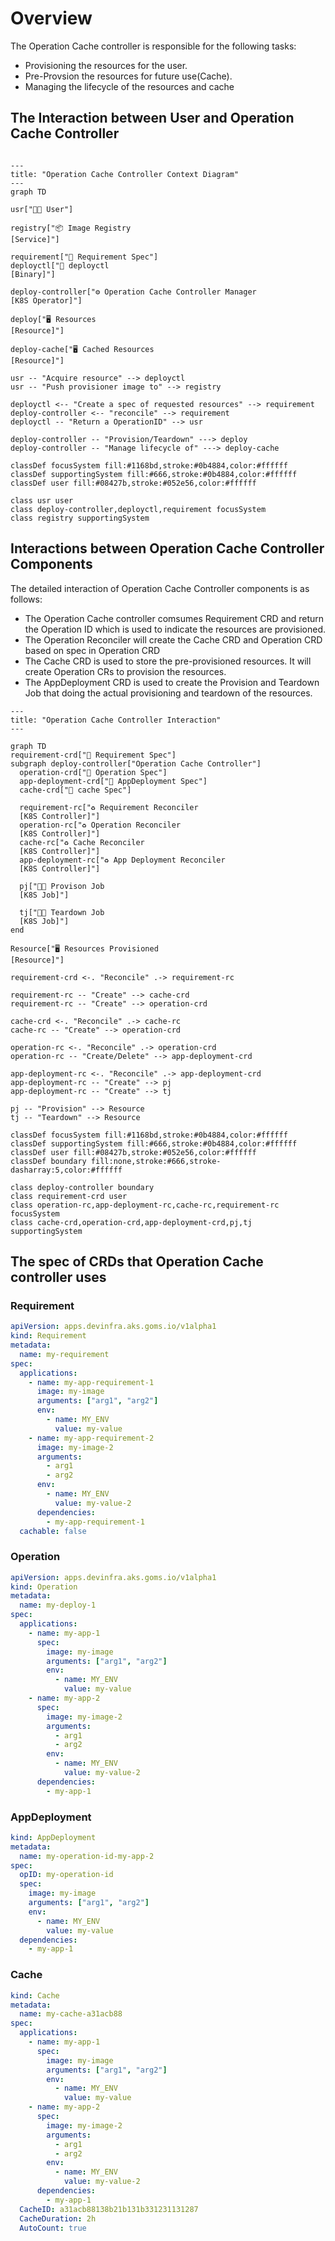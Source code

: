 # Overview

The Operation Cache controller is responsible for the following tasks:

- Provisioning the resources for the user.
- Pre-Provsion the resources for future use(Cache).
- Managing the lifecycle of the resources and cache

## The Interaction between User and Operation Cache Controller

``` mermaid

---
title: "Operation Cache Controller Context Diagram"
---
graph TD

usr["🧑‍💻 User"]

registry["📦 Image Registry
[Service]"]

requirement["📄 Requirement Spec"]
deployctl["🦾 deployctl
[Binary]"]

deploy-controller["⚙️ Operation Cache Controller Manager
[K8S Operator]"]

deploy["🖥️ Resources
[Resource]"]

deploy-cache["🖥️ Cached Resources
[Resource]"]

usr -- "Acquire resource" --> deployctl
usr -- "Push provisioner image to" --> registry

deployctl <-- "Create a spec of requested resources" --> requirement
deploy-controller <-- "reconcile" --> requirement
deployctl -- "Return a OperationID" --> usr

deploy-controller -- "Provision/Teardown" ---> deploy
deploy-controller -- "Manage lifecycle of" ---> deploy-cache

classDef focusSystem fill:#1168bd,stroke:#0b4884,color:#ffffff
classDef supportingSystem fill:#666,stroke:#0b4884,color:#ffffff
classDef user fill:#08427b,stroke:#052e56,color:#ffffff

class usr user
class deploy-controller,deployctl,requirement focusSystem
class registry supportingSystem
```

## Interactions between Operation Cache Controller Components

The detailed interaction of Operation Cache Controller components is as follows:

- The Operation Cache controller comsumes Requirement CRD and return the Operation ID which is used to indicate the resources are provisioned.
- The Operation Reconciler will create the Cache CRD and Operation CRD based on spec in Operation CRD
- The Cache CRD is used to store the pre-provisioned resources. It will create Operation CRs to provision the resources.
- The AppDeployment CRD is used to create the Provision and Teardown Job that doing the actual provisioning and teardown of the resources.

```mermaid
---
title: "Operation Cache Controller Interaction"
---

graph TD
requirement-crd["📜 Requirement Spec"]
subgraph deploy-controller["Operation Cache Controller"]
  operation-crd["📜 Operation Spec"]
  app-deployment-crd["📜 AppDeployment Spec"]
  cache-crd["📜 cache Spec"]

  requirement-rc["♻️ Requirement Reconciler
  [K8S Controller]"]
  operation-rc["♻️ Operation Reconciler
  [K8S Controller]"]
  cache-rc["♻️ Cache Reconciler
  [K8S Controller]"]
  app-deployment-rc["♻️ App Deployment Reconciler
  [K8S Controller]"]

  pj["🧑‍🔧 Provison Job
  [K8S Job]"]

  tj["🧑‍🔧 Teardown Job
  [K8S Job]"]
end

Resource["🖥️ Resources Provisioned
[Resource]"]

requirement-crd <-. "Reconcile" .-> requirement-rc

requirement-rc -- "Create" --> cache-crd
requirement-rc -- "Create" --> operation-crd

cache-crd <-. "Reconcile" .-> cache-rc
cache-rc -- "Create" --> operation-crd

operation-rc <-. "Reconcile" .-> operation-crd
operation-rc -- "Create/Delete" --> app-deployment-crd

app-deployment-rc <-. "Reconcile" .-> app-deployment-crd
app-deployment-rc -- "Create" --> pj
app-deployment-rc -- "Create" --> tj

pj -- "Provision" --> Resource
tj -- "Teardown" --> Resource

classDef focusSystem fill:#1168bd,stroke:#0b4884,color:#ffffff
classDef supportingSystem fill:#666,stroke:#0b4884,color:#ffffff
classDef user fill:#08427b,stroke:#052e56,color:#ffffff
classDef boundary fill:none,stroke:#666,stroke-dasharray:5,color:#ffffff

class deploy-controller boundary
class requirement-crd user
class operation-rc,app-deployment-rc,cache-rc,requirement-rc focusSystem
class cache-crd,operation-crd,app-deployment-crd,pj,tj supportingSystem
```

## The spec of CRDs that Operation Cache controller uses

### Requirement

```yaml
apiVersion: apps.devinfra.aks.goms.io/v1alpha1
kind: Requirement
metadata:
  name: my-requirement
spec:
  applications:
    - name: my-app-requirement-1
      image: my-image
      arguments: ["arg1", "arg2"]
      env:
        - name: MY_ENV
          value: my-value
    - name: my-app-requirement-2
      image: my-image-2
      arguments:
        - arg1
        - arg2
      env:
        - name: MY_ENV
          value: my-value-2
      dependencies:
        - my-app-requirement-1
  cachable: false
```

### Operation

```yaml
apiVersion: apps.devinfra.aks.goms.io/v1alpha1
kind: Operation
metadata:
  name: my-deploy-1
spec:
  applications:
    - name: my-app-1
      spec:
        image: my-image
        arguments: ["arg1", "arg2"]
        env:
          - name: MY_ENV
            value: my-value
    - name: my-app-2
      spec:
        image: my-image-2
        arguments:
          - arg1
          - arg2
        env:
          - name: MY_ENV
            value: my-value-2
      dependencies:
        - my-app-1
```

### AppDeployment

```yaml
kind: AppDeployment
metadata:
  name: my-operation-id-my-app-2
spec:
  opID: my-operation-id
  spec:
    image: my-image
    arguments: ["arg1", "arg2"]
    env:
      - name: MY_ENV
        value: my-value
  dependencies:
    - my-app-1
```

### Cache

```yaml
kind: Cache
metadata:
  name: my-cache-a31acb88
spec:
  applications:
    - name: my-app-1
      spec:
        image: my-image
        arguments: ["arg1", "arg2"]
        env:
          - name: MY_ENV
            value: my-value
    - name: my-app-2
      spec:
        image: my-image-2
        arguments:
          - arg1
          - arg2
        env:
          - name: MY_ENV
            value: my-value-2
      dependencies:
        - my-app-1
  CacheID: a31acb88138b21b131b331231131287
  CacheDuration: 2h
  AutoCount: true
```
